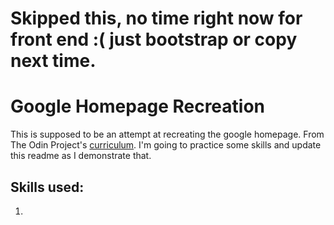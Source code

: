 # Skipped this, no time right now for front end :( just bootstrap or copy next time.

# Google Homepage Recreation

This is supposed to be an attempt at recreating the google homepage.
From The Odin Project's [curriculum](http://www.theodinproject.com/courses/web-development-101/lessons/html-css).
I'm going to practice some skills and update this readme as I demonstrate that.

## Skills used:

1.

